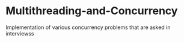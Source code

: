 # Multithreading-and-Concurrency
Implementation of various concurrency problems that are asked in interviewss
